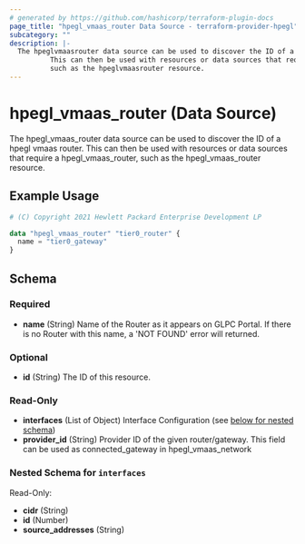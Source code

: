 ```yaml
---
# generated by https://github.com/hashicorp/terraform-plugin-docs
page_title: "hpegl_vmaas_router Data Source - terraform-provider-hpegl"
subcategory: ""
description: |-
  The hpeglvmaasrouter data source can be used to discover the ID of a hpegl vmaas router.
          This can then be used with resources or data sources that require a hpeglvmaasrouter,
          such as the hpeglvmaasrouter resource.
---
```


# hpegl_vmaas_router (Data Source)

The hpegl_vmaas_router data source can be used to discover the ID of a hpegl vmaas router.
		This can then be used with resources or data sources that require a hpegl_vmaas_router,
		such as the hpegl_vmaas_router resource.

## Example Usage

```terraform
# (C) Copyright 2021 Hewlett Packard Enterprise Development LP

data "hpegl_vmaas_router" "tier0_router" {
  name = "tier0_gateway"
}
```

<!-- schema generated by tfplugindocs -->
## Schema

### Required

- **name** (String) Name of the Router as it appears on GLPC Portal. If there is no Router with this name, a 'NOT FOUND' error will returned.

### Optional

- **id** (String) The ID of this resource.

### Read-Only

- **interfaces** (List of Object) Interface Configuration (see [below for nested schema](#nestedatt--interfaces))
- **provider_id** (String) Provider ID of the given router/gateway. This field can be used as connected_gateway in hpegl_vmaas_network

<a id="nestedatt--interfaces"></a>
### Nested Schema for `interfaces`

Read-Only:

- **cidr** (String)
- **id** (Number)
- **source_addresses** (String)


